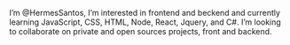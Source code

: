 I’m @HermesSantos, I’m interested in frontend and beckend and currently learning JavaScript, CSS, HTML, Node, React, Jquery, and C#.
I’m looking to collaborate on private and open sources projects, front and backend.
